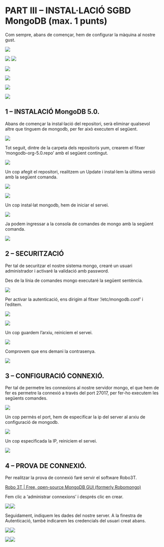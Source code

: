 # PART III – INSTAL·LACIÓ SGBD MongoDB (max. 1 punts)
Com sempre, abans de començar, hem de configurar la màquina al nostre
gust.

![](media/image1.png)

![](media/image2.png) ![](media/image3.png)

![](media/image4.png)

![](media/image5.png)

![](media/image6.png)

![](media/image7.png)

## 1 – INSTALACIÓ MongoDB 5.0.

Abans de començar la instal·lació del repositori, serà eliminar
qualsevol altre que tinguem de mongodb, per fer això executem el
següent.

![](media/image8.png)

Tot seguit, dintre de la carpeta dels repositoris yum, crearem el fitxer
‘mongodb-org-5.0.repo’ amb el següent contingut.

![](media/image9.png)

Un cop afegit el repositori, realitzem un Update i instal·lem la última
versió amb la següent comanda.

![](media/image10.png)

![](media/image11.png)

Un cop instal·lat mongodb, hem de iniciar el servei.

![](media/image12.png)

Ja podem ingressar a la consola de comandes de mongo amb la següent
comanda.

![](media/image13.png)

## 2 – SECURITZACIÓ

Per tal de securitzar el nostre sistema mongo, crearé un usuari
administrador i activaré la validació amb password.

Des de la línia de comandes mongo executaré la següent sentència.

![](media/image14.png)

Per activar la autenticació, ens dirigim al fitxer ‘/etc/mongodb.conf’ i
l’editem.

![](media/image15.png)

![](media/image16.png)

Un cop guardem l’arxiu, reiniciem el servei.

![](media/image17.png)

Comprovem que ens demani la contrasenya.

![](media/image18.png)

## 3 – CONFIGURACIÓ CONNEXIÓ.

Per tal de permetre les connexions al nostre servidor mongo, el que hem
de fer es permetre la connexió a través del port 27017, per fer-ho
executem les següents comandes.

![](media/image19.png)

Un cop permès el port, hem de especificar la ip del server al arxiu de
configuració de mongodb.

![](media/image20.png)

Un cop especificada la IP, reiniciem el servei.

![](media/image21.png)

## 4 – PROVA DE CONNEXIÓ.

Per realitzar la prova de connexió faré servir el software Robo3T.

[Robo 3T | Free, open-source MongoDB GUI (formerly
Robomongo)](https://robomongo.org/)

Fem clic a ‘administrar connexions’ i després clic en crear.

![](media/image22.png)![](media/image23.png)

Seguidament, indiquem les dades del nostre server. A la finestra de
Autenticació, també indicarem les credencials del usuari creat abans.

![](media/image24.png)![](media/image25.png)

![](media/image26.png)![](media/image27.png)

